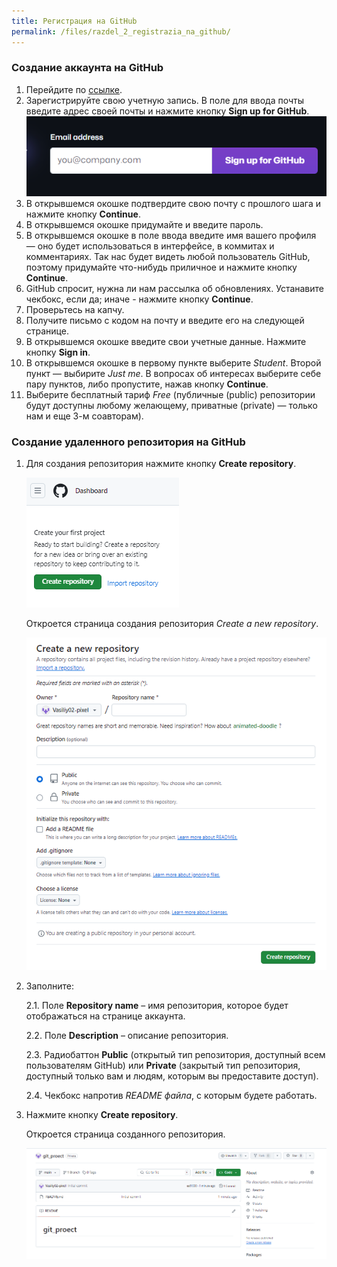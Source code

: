```yaml
---
title: Регистрация на GitHub
permalink: /files/razdel_2_registrazia_na_github/
---
```


### Создание аккаунта на GitHub
1. Перейдите по [ссылке](https://github.com/). 
2. Зарегистрируйте свою учетную запись. В поле для ввода почты введите адрес своей почты и нажмите кнопку **Sign up for GitHub**.
        ![текст](images/registrazia_github.png)
3. В открывшемся окошке подтвердите свою почту с прошлого шага и нажмите кнопку **Continue**.
4. В открывшемся окошке придумайте и введите пароль.
5. В открывшемся окошке в поле ввода введите имя вашего профиля — оно будет использоваться в интерфейсе, в коммитах и комментариях. Так нас будет видеть любой пользователь GitHub, поэтому придумайте что-нибудь приличное и нажмите кнопку **Continue**.
6. GitHub спросит, нужна ли нам рассылка об обновлениях. Устанавите чекбокс, если да; иначе - нажмите кнопку **Continue**.
7. Проверьтесь на капчу.
8. Получите письмо с кодом на почту и введите его на следующей странице.
9. В открывшемся окошке введите свои учетные данные. Нажмите кнопку **Sign in**.
10. В открывшемся окошке в первому пункте выберите *Student*. Второй пункт — выбирите *Just me*. В вопросах об интересах выберите себе пару пунктов, либо пропустите, нажав кнопку **Continue**.
11. Выберите бесплатный тариф *Free* (публичные (public) репозитории будут доступны любому желающему, приватные (private) — только нам и еще 3-м соавторам).

### Создание удаленного репозитория на GitHub

1. Для создания репозитория нажмите кнопку **Create repository**.

   ![текст](images/create_repository.png)

   Откроется страница создания репозитория *Create a new repository*.

   ![текст](images/create_a_new_repository.png)


2.   Заполните:
   
     2.1. Поле **Repository name** – имя репозитория, которое будет отображаться на странице аккаунта. 
     
     2.2. Поле **Description** – описание репозитория.
     
     2.3. Радиобаттон **Public** (открытый тип репозитория, доступный всем пользователям GitHub) или **Private** (закрытый тип репозитория, доступный только вам и людям, которым вы предоставите доступ).
     
     2.4. Чекбокс напротив *README файла*, с которым будете работать.

2. Нажмите кнопку **Create repository**.

   Откроется страница созданного репозитория.

   ![текст](images/straniza_git_proect.png)

